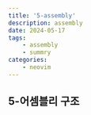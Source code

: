 ```yaml
---
title: '5-assembly'
description: assembly
date: 2024-05-17
tags: 
    - assembly
    - summry
categories:
    - neovim
---
```


## 5-어셈블리 구조
